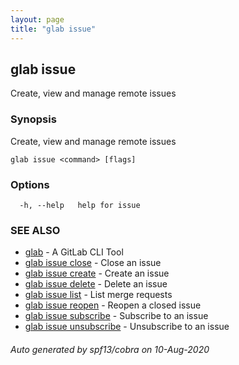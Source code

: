 ```yaml
---
layout: page
title: "glab issue"
---
```

## glab issue

Create, view and manage remote issues

### Synopsis

Create, view and manage remote issues

```
glab issue <command> [flags]
```

### Options

```
  -h, --help   help for issue
```

### SEE ALSO

* [glab](/glab/)	 - A GitLab CLI Tool
* [glab issue close](/glab_issue_close/)	 - Close an issue
* [glab issue create](/glab_issue_create/)	 - Create an issue
* [glab issue delete](/glab_issue_delete/)	 - Delete an issue
* [glab issue list](/glab_issue_list/)	 - List merge requests
* [glab issue reopen](/glab_issue_reopen/)	 - Reopen a closed issue
* [glab issue subscribe](/glab_issue_subscribe/)	 - Subscribe to an issue
* [glab issue unsubscribe](/glab_issue_unsubscribe/)	 - Unsubscribe to an issue

###### Auto generated by spf13/cobra on 10-Aug-2020
